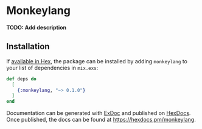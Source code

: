 # Monkeylang

**TODO: Add description**

## Installation

If [available in Hex](https://hex.pm/docs/publish), the package can be installed
by adding `monkeylang` to your list of dependencies in `mix.exs`:

```elixir
def deps do
  [
    {:monkeylang, "~> 0.1.0"}
  ]
end
```

Documentation can be generated with [ExDoc](https://github.com/elixir-lang/ex_doc)
and published on [HexDocs](https://hexdocs.pm). Once published, the docs can
be found at <https://hexdocs.pm/monkeylang>.

